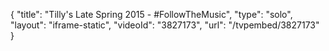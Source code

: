 {
    "title": "Tilly's Late Spring 2015 - #FollowTheMusic",
    "type": "solo",
    "layout": "iframe-static",
    "videoId": "3827173",
    "url": "\/tvpembed\/3827173"
}